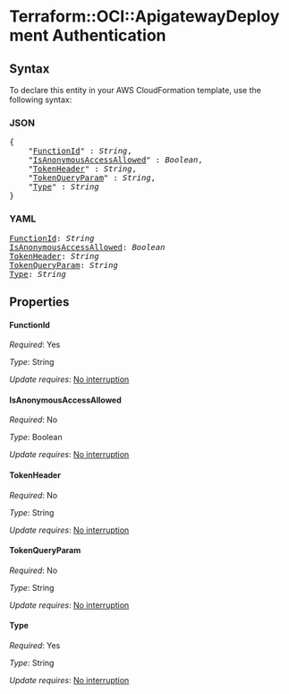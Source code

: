 # Terraform::OCI::ApigatewayDeployment Authentication

## Syntax

To declare this entity in your AWS CloudFormation template, use the following syntax:

### JSON

<pre>
{
    "<a href="#functionid" title="FunctionId">FunctionId</a>" : <i>String</i>,
    "<a href="#isanonymousaccessallowed" title="IsAnonymousAccessAllowed">IsAnonymousAccessAllowed</a>" : <i>Boolean</i>,
    "<a href="#tokenheader" title="TokenHeader">TokenHeader</a>" : <i>String</i>,
    "<a href="#tokenqueryparam" title="TokenQueryParam">TokenQueryParam</a>" : <i>String</i>,
    "<a href="#type" title="Type">Type</a>" : <i>String</i>
}
</pre>

### YAML

<pre>
<a href="#functionid" title="FunctionId">FunctionId</a>: <i>String</i>
<a href="#isanonymousaccessallowed" title="IsAnonymousAccessAllowed">IsAnonymousAccessAllowed</a>: <i>Boolean</i>
<a href="#tokenheader" title="TokenHeader">TokenHeader</a>: <i>String</i>
<a href="#tokenqueryparam" title="TokenQueryParam">TokenQueryParam</a>: <i>String</i>
<a href="#type" title="Type">Type</a>: <i>String</i>
</pre>

## Properties

#### FunctionId

_Required_: Yes

_Type_: String

_Update requires_: [No interruption](https://docs.aws.amazon.com/AWSCloudFormation/latest/UserGuide/using-cfn-updating-stacks-update-behaviors.html#update-no-interrupt)

#### IsAnonymousAccessAllowed

_Required_: No

_Type_: Boolean

_Update requires_: [No interruption](https://docs.aws.amazon.com/AWSCloudFormation/latest/UserGuide/using-cfn-updating-stacks-update-behaviors.html#update-no-interrupt)

#### TokenHeader

_Required_: No

_Type_: String

_Update requires_: [No interruption](https://docs.aws.amazon.com/AWSCloudFormation/latest/UserGuide/using-cfn-updating-stacks-update-behaviors.html#update-no-interrupt)

#### TokenQueryParam

_Required_: No

_Type_: String

_Update requires_: [No interruption](https://docs.aws.amazon.com/AWSCloudFormation/latest/UserGuide/using-cfn-updating-stacks-update-behaviors.html#update-no-interrupt)

#### Type

_Required_: Yes

_Type_: String

_Update requires_: [No interruption](https://docs.aws.amazon.com/AWSCloudFormation/latest/UserGuide/using-cfn-updating-stacks-update-behaviors.html#update-no-interrupt)

